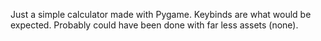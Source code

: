 Just a simple calculator made with Pygame.
Keybinds are what would be expected.
Probably could have been done with far less assets (none).
